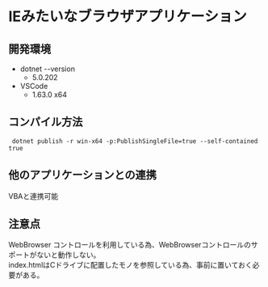 
# IEみたいなブラウザアプリケーション

## 開発環境

- dotnet --version
  - 5.0.202
- VSCode
  - 1.63.0 x64

## コンパイル方法

```
 dotnet publish -r win-x64 -p:PublishSingleFile=true --self-contained true
```

## 他のアプリケーションとの連携

VBAと連携可能

## 注意点

WebBrowser コントロールを利用している為、WebBrowserコントロールのサポートがないと動作しない。  
index.htmlはCドライブに配置したモノを参照している為、事前に置いておく必要がある。
